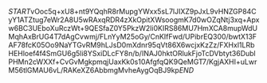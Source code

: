 $START$vOoc5q+xU8+nt9YQqhR8rMupgYWxx5sL7lJIXZ9pJxL9vHNZGP84CyY1ATZtug7eWr2A8U5wRAxqRDR4zXkOpitXWsoogmK7d0wOZqNtj3xq+Apxw6BC3UEboXuRczWt+9QESfaZ0Y5PkzW2li0KIRS86MU7HmXCA8mupWdUMqhAxBrUG4T7dAgCvwmj/FLnYyM25oGy/CnKIfFwd/UPibrEQ300/bwtX13FAF78fcK05Oo9NaYTGvRM9hLJsD0mXdnr95qVt86X6wcjxKzZz/FXHxl1LRbHEHloef4f4SmGU6g5li8YSxiDLcFY8n/b/INAJ0hktORlukFjoTcDVbtyt36DublPHMn2cWXXf+CvGvMgkpmqjUaxKk0s10AfgfqQK9QeMGT7/KgjAXHI+uLwrM56tlGMAU6vL/RAKeXZ6AbbmgMvheAygOqBJ9kp$END$